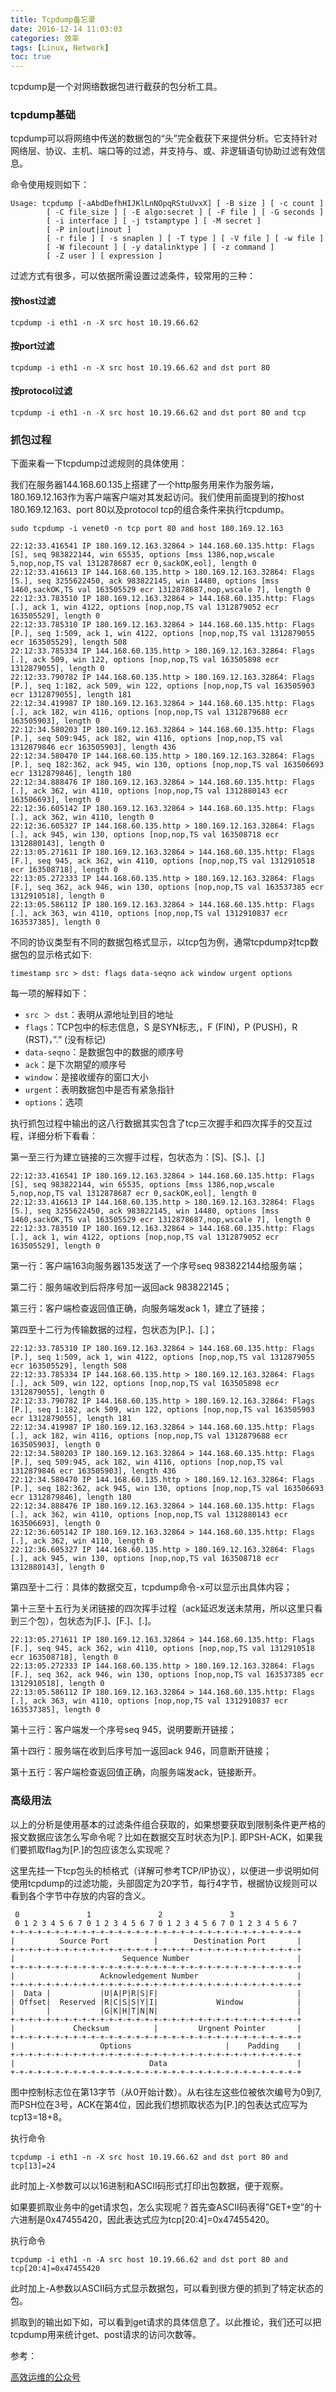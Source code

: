 ```yaml
---
title: Tcpdump备忘录
date: 2016-12-14 11:03:03
categories: 效率
tags: [Linux, Network]
toc: true
---
```


tcpdump是一个对网络数据包进行截获的包分析工具。

### tcpdump基础

tcpdump可以将网络中传送的数据包的“头”完全截获下来提供分析。它支持针对网络层、协议、主机、端口等的过滤，并支持与、或、非逻辑语句协助过滤有效信息。

命令使用规则如下：

```
Usage: tcpdump [-aAbdDefhHIJKlLnNOpqRStuUvxX] [ -B size ] [ -c count ]
        [ -C file_size ] [ -E algo:secret ] [ -F file ] [ -G seconds ]
        [ -i interface ] [ -j tstamptype ] [ -M secret ]
        [ -P in|out|inout ]
        [ -r file ] [ -s snaplen ] [ -T type ] [ -V file ] [ -w file ]
        [ -W filecount ] [ -y datalinktype ] [ -z command ]
        [ -Z user ] [ expression ]
```

过滤方式有很多，可以依据所需设置过滤条件，较常用的三种：

#### 按host过滤

```
tcpdump -i eth1 -n -X src host 10.19.66.62
```

#### 按port过滤

```
tcpdump -i eth1 -n -X src host 10.19.66.62 and dst port 80
```

#### 按protocol过滤

```
tcpdump -i eth1 -n -X src host 10.19.66.62 and dst port 80 and tcp
```

### 抓包过程

下面来看一下tcpdump过滤规则的具体使用：

我们在服务器144.168.60.135上搭建了一个http服务用来作为服务端，180.169.12.163作为客户端客户端对其发起访问。我们使用前面提到的按host 180.169.12.163、port 80以及protocol tcp的组合条件来执行tcpdump。

```
sudo tcpdump -i venet0 -n tcp port 80 and host 180.169.12.163

22:12:33.416541 IP 180.169.12.163.32864 > 144.168.60.135.http: Flags [S], seq 983822144, win 65535, options [mss 1386,nop,wscale 5,nop,nop,TS val 1312878687 ecr 0,sackOK,eol], length 0
22:12:33.416613 IP 144.168.60.135.http > 180.169.12.163.32864: Flags [S.], seq 3255622450, ack 983822145, win 14480, options [mss 1460,sackOK,TS val 163505529 ecr 1312878687,nop,wscale 7], length 0
22:12:33.783510 IP 180.169.12.163.32864 > 144.168.60.135.http: Flags [.], ack 1, win 4122, options [nop,nop,TS val 1312879052 ecr 163505529], length 0
22:12:33.785310 IP 180.169.12.163.32864 > 144.168.60.135.http: Flags [P.], seq 1:509, ack 1, win 4122, options [nop,nop,TS val 1312879055 ecr 163505529], length 508
22:12:33.785334 IP 144.168.60.135.http > 180.169.12.163.32864: Flags [.], ack 509, win 122, options [nop,nop,TS val 163505898 ecr 1312879055], length 0
22:12:33.790782 IP 144.168.60.135.http > 180.169.12.163.32864: Flags [P.], seq 1:182, ack 509, win 122, options [nop,nop,TS val 163505903 ecr 1312879055], length 181
22:12:34.419987 IP 180.169.12.163.32864 > 144.168.60.135.http: Flags [.], ack 182, win 4116, options [nop,nop,TS val 1312879688 ecr 163505903], length 0
22:12:34.580203 IP 180.169.12.163.32864 > 144.168.60.135.http: Flags [P.], seq 509:945, ack 182, win 4116, options [nop,nop,TS val 1312879846 ecr 163505903], length 436
22:12:34.580470 IP 144.168.60.135.http > 180.169.12.163.32864: Flags [P.], seq 182:362, ack 945, win 130, options [nop,nop,TS val 163506693 ecr 1312879846], length 180
22:12:34.888476 IP 180.169.12.163.32864 > 144.168.60.135.http: Flags [.], ack 362, win 4110, options [nop,nop,TS val 1312880143 ecr 163506693], length 0
22:12:36.605142 IP 180.169.12.163.32864 > 144.168.60.135.http: Flags [.], ack 362, win 4110, length 0
22:12:36.605327 IP 144.168.60.135.http > 180.169.12.163.32864: Flags [.], ack 945, win 130, options [nop,nop,TS val 163508718 ecr 1312880143], length 0
22:13:05.271611 IP 180.169.12.163.32864 > 144.168.60.135.http: Flags [F.], seq 945, ack 362, win 4110, options [nop,nop,TS val 1312910518 ecr 163508718], length 0
22:13:05.272333 IP 144.168.60.135.http > 180.169.12.163.32864: Flags [F.], seq 362, ack 946, win 130, options [nop,nop,TS val 163537385 ecr 1312910518], length 0
22:13:05.586112 IP 180.169.12.163.32864 > 144.168.60.135.http: Flags [.], ack 363, win 4110, options [nop,nop,TS val 1312910837 ecr 163537385], length 0
```

不同的协议类型有不同的数据包格式显示，以tcp包为例，通常tcpdump对tcp数据包的显示格式如下:

```
timestamp src > dst: flags data-seqno ack window urgent options
```

每一项的解释如下：

* `src ＞ dst`：表明从源地址到目的地址
* `flags`：TCP包中的标志信息，S 是SYN标志,，F (FIN)，P (PUSH)，R (RST)，”.” (没有标记)
* `data-seqno`：是数据包中的数据的顺序号
* `ack`：是下次期望的顺序号
* `window`：是接收缓存的窗口大小
* `urgent`：表明数据包中是否有紧急指针
* `options`：选项

执行抓包过程中输出的这八行数据其实包含了tcp三次握手和四次挥手的交互过程，详细分析下看看：

第一至三行为建立链接的三次握手过程，包状态为：[S]、[S.]、[.]

```
22:12:33.416541 IP 180.169.12.163.32864 > 144.168.60.135.http: Flags [S], seq 983822144, win 65535, options [mss 1386,nop,wscale 5,nop,nop,TS val 1312878687 ecr 0,sackOK,eol], length 0
22:12:33.416613 IP 144.168.60.135.http > 180.169.12.163.32864: Flags [S.], seq 3255622450, ack 983822145, win 14480, options [mss 1460,sackOK,TS val 163505529 ecr 1312878687,nop,wscale 7], length 0
22:12:33.783510 IP 180.169.12.163.32864 > 144.168.60.135.http: Flags [.], ack 1, win 4122, options [nop,nop,TS val 1312879052 ecr 163505529], length 0
```

第一行：客户端163向服务器135发送了一个序号seq 983822144给服务端；

第二行：服务端收到后将序号加一返回ack 983822145；

第三行：客户端检查返回值正确，向服务端发ack 1，建立了链接；

第四至十二行为传输数据的过程，包状态为[P.]、[.]；

```
22:12:33.785310 IP 180.169.12.163.32864 > 144.168.60.135.http: Flags [P.], seq 1:509, ack 1, win 4122, options [nop,nop,TS val 1312879055 ecr 163505529], length 508
22:12:33.785334 IP 144.168.60.135.http > 180.169.12.163.32864: Flags [.], ack 509, win 122, options [nop,nop,TS val 163505898 ecr 1312879055], length 0
22:12:33.790782 IP 144.168.60.135.http > 180.169.12.163.32864: Flags [P.], seq 1:182, ack 509, win 122, options [nop,nop,TS val 163505903 ecr 1312879055], length 181
22:12:34.419987 IP 180.169.12.163.32864 > 144.168.60.135.http: Flags [.], ack 182, win 4116, options [nop,nop,TS val 1312879688 ecr 163505903], length 0
22:12:34.580203 IP 180.169.12.163.32864 > 144.168.60.135.http: Flags [P.], seq 509:945, ack 182, win 4116, options [nop,nop,TS val 1312879846 ecr 163505903], length 436
22:12:34.580470 IP 144.168.60.135.http > 180.169.12.163.32864: Flags [P.], seq 182:362, ack 945, win 130, options [nop,nop,TS val 163506693 ecr 1312879846], length 180
22:12:34.888476 IP 180.169.12.163.32864 > 144.168.60.135.http: Flags [.], ack 362, win 4110, options [nop,nop,TS val 1312880143 ecr 163506693], length 0
22:12:36.605142 IP 180.169.12.163.32864 > 144.168.60.135.http: Flags [.], ack 362, win 4110, length 0
22:12:36.605327 IP 144.168.60.135.http > 180.169.12.163.32864: Flags [.], ack 945, win 130, options [nop,nop,TS val 163508718 ecr 1312880143], length 0
```

第四至十二行：具体的数据交互，tcpdump命令-x可以显示出具体内容；

第十三至十五行为关闭链接的四次挥手过程（ack延迟发送未禁用，所以这里只看到三个包），包状态为[F.]、[F.]、[.]。

```
22:13:05.271611 IP 180.169.12.163.32864 > 144.168.60.135.http: Flags [F.], seq 945, ack 362, win 4110, options [nop,nop,TS val 1312910518 ecr 163508718], length 0
22:13:05.272333 IP 144.168.60.135.http > 180.169.12.163.32864: Flags [F.], seq 362, ack 946, win 130, options [nop,nop,TS val 163537385 ecr 1312910518], length 0
22:13:05.586112 IP 180.169.12.163.32864 > 144.168.60.135.http: Flags [.], ack 363, win 4110, options [nop,nop,TS val 1312910837 ecr 163537385], length 0
```

第十三行：客户端发一个序号seq 945，说明要断开链接；

第十四行：服务端在收到后序号加一返回ack 946，同意断开链接；

第十五行：客户端检查返回值正确，向服务端发ack，链接断开。

### 高级用法

以上的分析是使用基本的过滤条件组合获取的，如果想要获取到限制条件更严格的报文数据应该怎么写命令呢？比如在数据交互时状态为[P.]. 即PSH-ACK，如果我们要抓取flag为[P.]的包应该怎么实现呢？

这里先挂一下tcp包头的桢格式（详解可参考TCP/IP协议），以便进一步说明如何使用tcpdump的过滤功能，头部固定为20字节，每行4字节，根据协议规则可以看到各个字节中存放的内容的含义。

```
 0               1               2               3
 0 1 2 3 4 5 6 7 0 1 2 3 4 5 6 7 0 1 2 3 4 5 6 7 0 1 2 3 4 5 6 7
+-+-+-+-+-+-+-+-+-+-+-+-+-+-+-+-+-+-+-+-+-+-+-+-+-+-+-+-+-+-+-+-+
|          Source Port          |        Destination Port       |
+-+-+-+-+-+-+-+-+-+-+-+-+-+-+-+-+-+-+-+-+-+-+-+-+-+-+-+-+-+-+-+-+
|                        Sequence Number                        |
+-+-+-+-+-+-+-+-+-+-+-+-+-+-+-+-+-+-+-+-+-+-+-+-+-+-+-+-+-+-+-+-+
|                   Acknowledgement Number                      |
+-+-+-+-+-+-+-+-+-+-+-+-+-+-+-+-+-+-+-+-+-+-+-+-+-+-+-+-+-+-+-+-+
|  Data |           |U|A|P|R|S|F|                               |
| Offset|  Reserved |R|C|S|S|Y|I|             Window            |
|       |           |G|K|H|T|N|N|                               |
+-+-+-+-+-+-+-+-+-+-+-+-+-+-+-+-+-+-+-+-+-+-+-+-+-+-+-+-+-+-+-+-+
|             Checksum          |         Urgnent Pointer       |
+-+-+-+-+-+-+-+-+-+-+-+-+-+-+-+-+-+-+-+-+-+-+-+-+-+-+-+-+-+-+-+-+
|                   Options                     |    Padding    |
+-+-+-+-+-+-+-+-+-+-+-+-+-+-+-+-+-+-+-+-+-+-+-+-+-+-+-+-+-+-+-+-+
|                              Data                             |
+-+-+-+-+-+-+-+-+-+-+-+-+-+-+-+-+-+-+-+-+-+-+-+-+-+-+-+-+-+-+-+-+
```

图中控制标志位在第13字节（从0开始计数）。从右往左这些位被依次编号为0到7, 而PSH位在3号，ACK在第4位，因此我们想抓取状态为[P.]的包表达式应写为tcp13=18+8。

执行命令

```
tcpdump -i eth1 -n -X src host 10.19.66.62 and dst port 80 and tcp[13]=24
```

此时加上-X参数可以以16进制和ASCII码形式打印出包数据，便于观察。

如果要抓取业务中的get请求包，怎么实现呢？首先查ASCII码表得”GET+空”的十六进制是0x47455420，因此表达式应为tcp[20:4]=0x47455420。

执行命令

```
tcpdump -i eth1 -n -A src host 10.19.66.62 and dst port 80 and tcp[20:4]=0x47455420
```

此时加上-A参数以ASCII码方式显示数据包，可以看到很方便的抓到了特定状态的包。

抓取到的输出如下如，可以看到get请求的具体信息了。以此推论，我们还可以把tcpdump用来统计get、post请求的访问次数等。

参考：

[高效运维的公众号](http://mp.weixin.qq.com/s?__biz=MzA4Nzg5Nzc5OA==&mid=2651660526&idx=1&sn=fca5b6ee36cf8f4b2baeb2434439e48e&mpshare=1&scene=1&srcid=0629ZXbSTNNY2w1SNiMb8brG#rd)